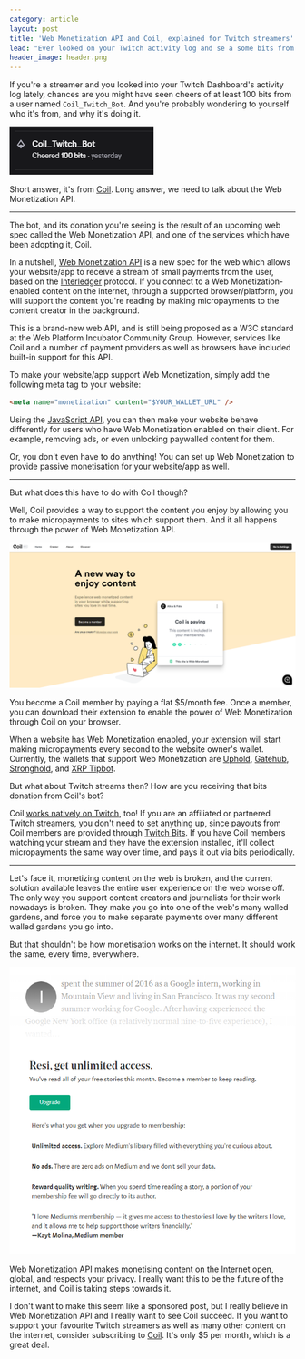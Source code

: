 ```yaml
---
category: article
layout: post
title: 'Web Monetization API and Coil, explained for Twitch streamers'
lead: "Ever looked on your Twitch activity log and se a some bits from Coil_Twitch_Bot on your Twitch stream's activity log lately? Here's why."
header_image: header.png
---
```


If you're a streamer and you looked into your Twitch Dashboard's activity log lately, chances are you might have seen cheers of at least 100 bits from a user named `Coil_Twitch_Bot`. And you're probably wondering to yourself who it's from, and why it's doing it.

![twitch-bit](twitch-bit.png)

Short answer, it's from [Coil](https://coil.com/). Long answer, we need to talk about the Web Monetization API.

---

The bot, and its donation you're seeing is the result of an upcoming web spec called the Web Monetization API, and one of the services which have been adopting it, Coil.

In a nutshell, [Web Monetization API](https://webmonetization.org/) is a new spec for the web which allows your website/app to receive a stream of small payments from the user, based on the [Interledger](https://interledger.org/) protocol. If you connect to a Web Monetization-enabled content on the internet, through a supported browser/platform, you will support the content you're reading by making micropayments to the content creator in the background.

This is a brand-new web API, and is still being proposed as a W3C standard at the Web Platform Incubator Community Group. However, services like Coil and a number of payment providers as well as browsers have included built-in support for this API.

To make your website/app support Web Monetization, simply add the following meta tag to your website:

```html
<meta name="monetization" content="$YOUR_WALLET_URL" />
```

Using the [JavaScript API](https://webmonetization.org/docs/api), you can then make your website behave differently for users who have Web Monetization enabled on their client. For example, removing ads, or even unlocking paywalled content for them.

Or, you don't even have to do anything! You can set up Web Monetization to provide passive monetisation for your website/app as well.

---

But what does this have to do with Coil though?

Well, Coil provides a way to support the content you enjoy by allowing you to make micropayments to sites which support them. And it all happens through the power of Web Monetization API.

![coil-screenshot](coil-screenshot.png)

You become a Coil member by paying a flat \$5/month fee. Once a member, you can download their extension to enable the power of Web Monetization through Coil on your browser.

When a website has Web Monetization enabled, your extension will start making micropayments every second to the website owner's wallet. Currently, the wallets that support Web Monetization are [Uphold](https://uphold.com/), [Gatehub](https://gatehub.net/), [Stronghold](https://stronghold.co/real-time-payments#coil), and [XRP Tipbot](https://www.xrptipbot.com/).

But what about Twitch streams then? How are you receiving that bits donation from Coil's bot?

Coil [works natively on Twitch](https://help.coil.com/for-creators/twitch-stream), too! If you are an affiliated or partnered Twitch streamers, you don't need to set anything up, since payouts from Coil members are provided through [Twitch Bits](https://www.twitch.tv/bits). If you have Coil members watching your stream and they have the extension installed, it'll collect micropayments the same way over time, and pays it out via bits periodically.

---

Let's face it, monetizing content on the web is broken, and the current solution available leaves the entire user experience on the web worse off. The only way you support content creators and journalists for their work nowadays is broken. They make you go into one of the web's many walled gardens, and force you to make separate payments over many different walled gardens you go into.

But that shouldn't be how monetisation works on the internet. It should work the same, every time, everywhere.

![paywall](paywall.png)

Web Monetization API makes monetising content on the Internet open, global, and respects your privacy. I really want this to be the future of the internet, and Coil is taking steps towards it.

I don't want to make this seem like a sponsored post, but I really believe in Web Monetization API and I really want to see Coil succeed. If you want to support your favourite Twitch streamers as well as many other content on the internet, consider subscribing to [Coil](https://coil.com/). It's only \$5 per month, which is a great deal.
